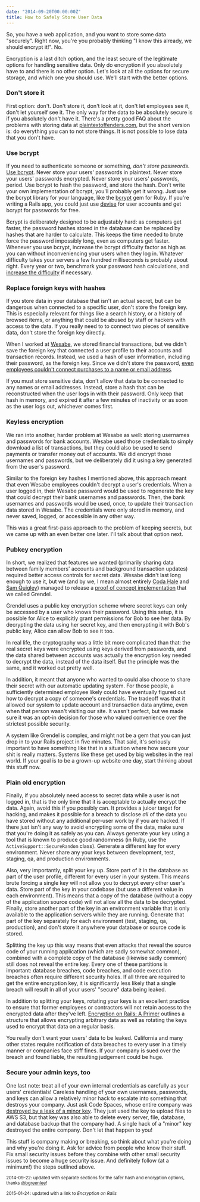```yaml
---
date: "2014-09-20T00:00:00Z"
title: How to Safely Store User Data
---
```


So, you have a web application, and you want to store some data "securely". Right now, you're you probably thinking "I know this already, we should encrypt it!". No.

Encryption is a last ditch option, and the least secure of the legitimate options for handling sensitive data. Only do encryption if you absolutely have to and there is no other option. Let's look at all the options for secure storage, and which one you should use. We'll start with the better options.

### Don't store it

First option: don't. Don't store it, don't look at it, don't let employees see it, don't let yourself see it. The only way for the data to be absolutely secure is if you absolutely don't have it. There's a pretty good FAQ about the problems with storing data at [plaintextoffenders.com](http://plaintextoffenders.com/faq/devs), but the short version is: do everything you can to not store things. It is not possible to lose data that you don't have.

### Use bcrypt

If you need to authenticate someone or something, _don't store passwords_. [Use bcrypt](http://codahale.com/how-to-safely-store-a-password/). Never store your users' passwords in plaintext. Never store your users' passwords encrypted. Never store your users' passwords, period. Use bcrypt to hash the password, and store the hash. Don't write your own implementation of bcrypt, you'll probably get it wrong. Just use the bcrypt library for your language, like the [bcrypt](https://github.com/codahale/bcrypt-ruby) gem for Ruby. If you're writing a Rails app, you could just use [devise](https://github.com/plataformatec/devise) for user accounts and get bcrypt for passwords for free.

Bcrypt is deliberately designed to be adjustably hard: as computers get faster, the password hashes stored in the database can be replaced by hashes that are harder to calculate. This keeps the time needed to brute force the password impossibly long, even as computers get faster. Whenever you use bcrypt, increase the bcrypt difficulty factor as high as you can without inconveniencing your users when they log in. Whatever difficulty takes your servers a few hundred milliseconds is probably about right. Every year or two, benchmark your password hash calculations, and [increase the difficulty](http://security.stackexchange.com/questions/15847/is-it-possible-to-increase-the-cost-of-bcrypt-or-pbkdf2-when-its-already-calcula) if necessary.

### Replace foreign keys with hashes

If you store data in your database that isn't an actual secret, but can be dangerous when connected to a specific user, don't store the foreign key. This is especially relevant for things like a search history, or a history of browsed items, or anything that could be abused by staff or hackers with access to the data. If you really need to to connect two pieces of sensitive data, don't store the foreign key directly. 

When I worked at [Wesabe][wesabe], we stored financial transactions, but we didn't save the foreign key that connected a user profile to their accounts and transaction records. Instead, we used a hash of user information, including their password, as the foreign key. Since we didn't store the password, [even employees couldn't connect purchases to a name or email address][blog.wesabe.com].

[wesabe]: http://en.wikipedia.org/wiki/Wesabe
[blog.wesabe.com]: http://web.archive.org/web/20100731183631/http://blog.wesabe.com/2007/02/23/safeguarding-your-data-the-privacy-wall/

If you must store sensitive data, don't allow that data to be connected to any names or email addresses. Instead, store a hash that can be reconstructed when the user logs in with their password. Only keep that hash in memory, and expired it after a few minutes of inactivity or as soon as the user logs out, whichever comes first.

### Keyless encryption

We ran into another, harder problem at Wesabe as well: storing usernames and passwords for bank accounts. Wesabe used those credentials to simply download a list of transactions, but they could also be used to send payments or transfer money out of accounts. We did encrypt those usernames and passwords, but we deliberately did it using a key generated from the user's password.

Similar to the foreign key hashes I mentioned above, this approach meant that even Wesabe employees couldn't decrypt a user's credentials. When a user logged in, their Wesabe password would be used to regenerate the key that could decrypt their bank usernames and passwords. Then, the bank usernames and passwords would be used, once, to update their transaction data stored in Wesabe. The credentials were only stored in memory, and never saved, logged, or accessible in any other way.

This was a great first-pass approach to the problem of keeping secrets, but we came up with an even better one later. I'll talk about that option next.

### Pubkey encryption

In short, we realized that features we wanted (primarily sharing data between family members' accounts and background transaction updates) required better access controls for secret data. Wesabe didn't last long enough to use it, but we (and by we, I mean almost entirely [Coda Hale](https://twitter.com/coda) and [Sam Quigley](https://twitter.com/emerose)) managed to release a [proof of concept implementation](https://github.com/wesabe/grendel) that we called Grendel.

Grendel uses a public key encryption scheme where secret keys can only be accessed by a user who knows their password. Using this setup, it is possible for Alice to explicitly grant permissions for Bob to see her data. By decrypting the data using her secret key, and then encrypting it with Bob's public key, Alice can allow Bob to see it too.

In real life, the cryptography was a little bit more complicated than that: the real secret keys were encrypted using keys derived from passwords, and the data shared between accounts was actually the encryption key needed to decrypt the data, instead of the data itself. But the principle was the same, and it worked out pretty well.

In addition, it meant that anyone who wanted to could also choose to share their secret with our automatic updating system. For those people, a sufficiently determined employee likely could have eventually figured out how to decrypt a copy of someone's credentials. The tradeoff was that it allowed our system to update account and transaction data anytime, even when that person wasn't visiting our site. It wasn't perfect, but we made sure it was an opt-in decision for those who valued convenience over the strictest possible security.

A system like Grendel is complex, and might not be a gem that you can just drop in to your Rails project in five minutes. That said, it's seriously important to have something like that in a situation where how secure your shit is really matters. Systems like these get used by big websites in the real world. If your goal is to be a grown-up website one day, start thinking about this stuff now.

### Plain old encryption

Finally, if you absolutely need access to secret data while a user is not logged in, that is the only time that it is acceptable to actually encrypt the data. Again, avoid this if you possibly can. It provides a juicer target for hacking, and makes it possible for a breach to disclose _all_ of the data you have stored without any additional per-user work by if you are hacked. If there just isn't any way to avoid encrypting some of the data, make sure that you're doing it as safely as you can. Always generate your key using a tool that is known to produce good randomness (in Ruby, use the `ActiveSupport::SecureRandom` class). Generate a different key for every environment. Never share any your keys between development, test, staging, qa, and production environments.

Also, very importantly, split your key up. Store part of it in the database as part of the user profile, different for every user in your system. This means brute forcing a single key will not allow you to decrypt every other user's data. Store part of the key in your codebase (but use a different value in each environment). This means that a copy of the database (without a copy of the application source code) will not allow all the data to be decrypted. Finally, store another part of the key in an environment variable that is only available to the application servers while they are running. Generate that part of the key separately for each environment (test, staging, qa, production), and don't store it anywhere your database or source code is stored.

Splitting the key up this way means that even attacks that reveal the source code of your running application (which are sadly somewhat common), combined with a complete copy of the database (likewise sadly common) still does not reveal the entire key. Every one of these partitions is important: database breaches, code breaches, and code execution breaches often require different security holes. If all three are required to get the entire encryption key, it is significantly less likely that a single breach will result in all of your users' "secure" data being leaked.

In addition to splitting your keys, rotating your keys is an excellent practice to ensure that former employees or contractors will not retain access to the encrypted data after they've left. [Encryption on Rails: A Primer](http://product.reverb.com/2015/01/20/encryption-on-rails-a-primer) outlines a structure that allows encrypting arbitrary data as well as rotating the keys used to encrypt that data on a regular basis.

You really don't want your users' data to be leaked. California and many other states require notification of data breaches to every user in a timely manner or companies face stiff fines. If your company is sued over the breach and found liable, the resulting judgement could be huge.

### Secure your admin keys, too

One last note: treat all of your own internal credentials as carefully as your users' credentials! Careless handling of your own usernames, passwords, and keys can allow a relatively minor hack to escalate into something that destroys your company. Just ask Code Spaces, whose entire company was [destroyed by a leak of a minor key](http://arstechnica.com/security/2014/06/aws-console-breach-leads-to-demise-of-service-with-proven-backup-plan/). They just used the key to upload files to AWS S3, but that key was also able to delete every server, file, database, and database backup that the company had. A single hack of a "minor" key destroyed the entire company. Don't let that happen to you!

This stuff is company making or breaking, so think about what you're doing and why you're doing it. Ask for advice from people who know their stuff. Fix small security issues before they combine with other small security issues to become a huge security issue. And definitely follow (at a minimum!) the steps outlined above.

<small>2014-09-22: updated with separate sections for the safer hash and encryption options, thanks [@bgreenlee](http://twitter.com/bgreenlee)!</small>

<small>2015-01-24: updated with a link to <i>Encryption on Rails</i></small>